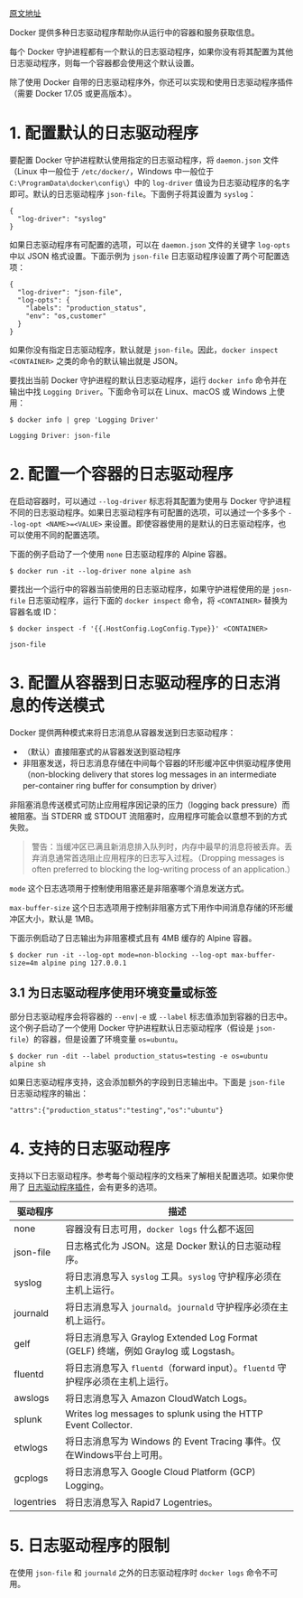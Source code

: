 [原文地址](https://docs.docker.com/config/containers/logging/configure/)

Docker 提供多种日志驱动程序帮助你从运行中的容器和服务获取信息。

每个 Docker 守护进程都有一个默认的日志驱动程序，如果你没有将其配置为其他日志驱动程序，则每一个容器都会使用这个默认设置。

除了使用 Docker 自带的日志驱动程序外，你还可以实现和使用日志驱动程序插件（需要 Docker 17.05 或更高版本）。
# 1. 配置默认的日志驱动程序
要配置 Docker 守护进程默认使用指定的日志驱动程序，将 `daemon.json` 文件（Linux 中一般位于 `/etc/docker/`，Windows 中一般位于 `C:\ProgramData\docker\config\`）中的 `log-driver` 值设为日志驱动程序的名字即可。默认的日志驱动程序 `json-file`。下面例子将其设置为 `syslog`：
```
{
  "log-driver": "syslog"
}
```
如果日志驱动程序有可配置的选项，可以在 `daemon.json` 文件的关键字 `log-opts` 中以 JSON 格式设置。下面示例为 `json-file` 日志驱动程序设置了两个可配置选项：
```
{
  "log-driver": "json-file",
  "log-opts": {
    "labels": "production_status",
    "env": "os,customer"
  }
}
```
如果你没有指定日志驱动程序，默认就是 `json-file`。因此，`docker inspect <CONTAINER>` 之类的命令的默认输出就是 JSON。

要找出当前 Docker 守护进程的默认日志驱动程序，运行 `docker info` 命令并在输出中找 `Logging Driver`。下面命令可以在 Linux、macOS 或 Windows 上使用：
```
$ docker info | grep 'Logging Driver'

Logging Driver: json-file
```
# 2. 配置一个容器的日志驱动程序
在启动容器时，可以通过 `--log-driver` 标志将其配置为使用与 Docker 守护进程不同的日志驱动程序。如果日志驱动程序有可配置的选项，可以通过一个多多个 `--log-opt <NAME>=<VALUE>` 来设置。即使容器使用的是默认的日志驱动程序，也可以使用不同的配置选项。

下面的例子启动了一个使用 `none` 日志驱动程序的 Alpine 容器。
```
$ docker run -it --log-driver none alpine ash
```
要找出一个运行中的容器当前使用的日志驱动程序，如果守护进程使用的是 `josn-file` 日志驱动程序，运行下面的 `docker inspect` 命令，将 `<CONTAINER>` 替换为容器名或 ID：
```
$ docker inspect -f '{{.HostConfig.LogConfig.Type}}' <CONTAINER>

json-file
```
# 3. 配置从容器到日志驱动程序的日志消息的传送模式
Docker 提供两种模式来将日志消息从容器发送到日志驱动程序：

- （默认）直接阻塞式的从容器发送到驱动程序
- 非阻塞发送，将日志消息存储在中间每个容器的环形缓冲区中供驱动程序使用（non-blocking delivery that stores log messages in an intermediate per-container ring buffer for consumption by driver）

非阻塞消息传送模式可防止应用程序因记录的压力（logging back pressure）而被阻塞。当 STDERR 或 STDOUT 流阻塞时，应用程序可能会以意想不到的方式失败。

>警告：当缓冲区已满且新消息排入队列时，内存中最早的消息将被丢弃。丢弃消息通常首选阻止应用程序的日志写入过程。（Dropping messages is often preferred to blocking the log-writing process of an application.）

`mode` 这个日志选项用于控制使用阻塞还是非阻塞哪个消息发送方式。

`max-buffer-size` 这个日志选项用于控制非阻塞方式下用作中间消息存储的环形缓冲区大小，默认是 1MB。

下面示例启动了日志输出为非阻塞模式且有 4MB 缓存的 Alpine 容器。
```
$ docker run -it --log-opt mode=non-blocking --log-opt max-buffer-size=4m alpine ping 127.0.0.1
```
## 3.1 为日志驱动程序使用环境变量或标签
部分日志驱动程序会将容器的 `--env|-e` 或 `--label` 标志值添加到容器的日志中。这个例子启动了一个使用 Docker 守护进程默认日志驱动程序（假设是 `json-file`）的容器，但是设置了环境变量 `os=ubuntu`。
```
$ docker run -dit --label production_status=testing -e os=ubuntu alpine sh
```
如果日志驱动程序支持，这会添加额外的字段到日志输出中。下面是 `json-file` 日志驱动程序的输出：
```
"attrs":{"production_status":"testing","os":"ubuntu"}
```
# 4. 支持的日志驱动程序
支持以下日志驱动程序。参考每个驱动程序的文档来了解相关配置选项。如果你使用了 [日志驱动程序插件](https://docs.docker.com/engine/admin/logging/plugins/)，会有更多的选项。

驱动程序|	描述
-|-
none|	容器没有日志可用，`docker logs` 什么都不返回
json-file|	日志格式化为 JSON。这是 Docker 默认的日志驱动程序。
syslog|	将日志消息写入 `syslog` 工具。`syslog` 守护程序必须在主机上运行。
journald|	将日志消息写入 `journald`。`journald` 守护程序必须在主机上运行。
gelf|	将日志消息写入 Graylog Extended Log Format (GELF) 终端，例如 Graylog 或 Logstash。
fluentd|	将日志消息写入 `fluentd`（forward input）。`fluentd` 守护程序必须在主机上运行。
awslogs|	将日志消息写入 Amazon CloudWatch Logs。
splunk	|Writes log messages to splunk using the HTTP Event Collector.
etwlogs|	将日志消息写为 Windows 的 Event Tracing 事件。仅在Windows平台上可用。
gcplogs|	将日志消息写入 Google Cloud Platform (GCP) Logging。
logentries|	将日志消息写入 Rapid7 Logentries。
# 5. 日志驱动程序的限制
在使用 `json-file` 和 `journald` 之外的日志驱动程序时 `docker logs` 命令不可用。
